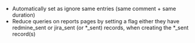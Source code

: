 * Automatically set as ignore same entries (same comment + same duration)
* Reduce queries on reports pages by setting a flag either they have redmine_sent or jira_sent (or *_sent) records, when creating the *_sent record(s)
